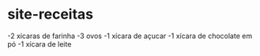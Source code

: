 # site-receitas
-2 xícaras de farinha
-3 ovos
-1 xícara de açucar
-1 xícara de chocolate em pó
-1 xícara de leite
